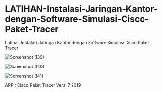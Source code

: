 # LATIHAN-Instalasi-Jaringan-Kantor-dengan-Software-Simulasi-Cisco-Paket-Tracer
Latihan Instalasi Jaringan Kantor dengan Software Simulasi Cisco Paket Tracer


![Screenshot (139)](https://user-images.githubusercontent.com/57186921/122662309-8d56c000-d1c4-11eb-96c8-39f4166272dc.png)

![Screenshot (140)](https://user-images.githubusercontent.com/57186921/122662310-8fb91a00-d1c4-11eb-8479-8459bcdf532b.png)

![Screenshot (141)](https://user-images.githubusercontent.com/57186921/122662312-90ea4700-d1c4-11eb-99e9-648dfa727349.png)


APP : Cisco Paket Tracer Versi 7 2019

